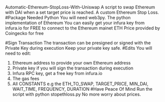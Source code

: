 Automatic-Ethereum-StopLoss-With-Uniswap
A script to swap Ethereum with DAI when a set target price is reached. A custom Ethereum Stop Loss.
#Package Needed
Python
You will need web3py. The python implementation of Ethereum
You can easily get your infura key from infura.io for FREE to connect to the Ethereum mainet
ETH Price provided by Coingecko for free

#Sign Transaction
The transaction can be presigned or signed with the Private Key during execution
Keep your private key safe.
#Edits
You will need to edit:
1. Ethereum address to provide your own Ethereum address
2. Private key if you will sign the transaction during execution
3. Infura RPC key, get a free key from infura.io
4. The gas fees
5. All CONSTANTS e.g the ETH_TO_SWAP, TARGET_PRICE, MIN_DAI, WAIT_TIME, FREQUENCY, DURATION
#Have Peace Of Mind
Run the script with python stopethloss.py
No more worry about prices.
